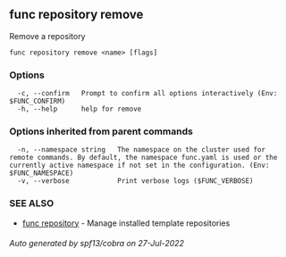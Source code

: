 ## func repository remove

Remove a repository

```
func repository remove <name> [flags]
```

### Options

```
  -c, --confirm   Prompt to confirm all options interactively (Env: $FUNC_CONFIRM)
  -h, --help      help for remove
```

### Options inherited from parent commands

```
  -n, --namespace string   The namespace on the cluster used for remote commands. By default, the namespace func.yaml is used or the currently active namespace if not set in the configuration. (Env: $FUNC_NAMESPACE)
  -v, --verbose            Print verbose logs ($FUNC_VERBOSE)
```

### SEE ALSO

* [func repository](func_repository.md)	 - Manage installed template repositories

###### Auto generated by spf13/cobra on 27-Jul-2022
